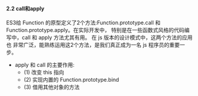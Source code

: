 
#### 2.2 call和apply 
   ES3给 Function 的原型定义了2个方法:Function.prototype.call 和 Function.prototype.apply。在实际开发中，
   特别是在一些函数式风格的代码编写中，call 和 apply 方法尤其有用。 在 js 版本的设计模式中，这两个方法的应用也
   非常广泛，能熟练运用这2个方法，是我们真正成为一名 js 程序员的重要一步。
   - apply 和 call 的主要作用:
        + (1) 改变 this 指向
        + (2) 实现内置的 Function.prototype.bind
        + (3) 借用其他对象的方法